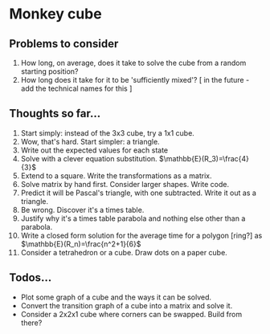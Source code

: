 # Monkey cube

## Problems to consider
1. How long, on average, does it take to solve the cube from a random starting position?
2. How long does it take for it to be 'sufficiently mixed'?
[ in the future - add the technical names for this ]

## Thoughts so far...
1. Start simply: instead of the 3x3 cube, try a 1x1 cube.
2. Wow, that's hard. Start simpler: a triangle.
3. Write out the expected values for each state
4. Solve with a clever equation substitution. $\mathbb{E}(R_3)=\frac{4}{3}$
5. Extend to a square. Write the transformations as a matrix.
6. Solve matrix by hand first. Consider larger shapes. Write code.
7. Predict it will be Pascal's triangle, with one subtracted. Write it out as a triangle.
8. Be wrong. Discover it's a times table.
9. Justify why it's a times table parabola and nothing else other than a parabola.
10. Write a closed form solution for the average time for a polygon [ring?] as $\mathbb{E}(R_n)=\frac{n^2+1}{6}$
11. Consider a tetrahedron or a cube. Draw dots on a paper cube.

## Todos...
- Plot some graph of a cube and the ways it can be solved.
- Convert the transition graph of a cube into a matrix and solve it.
- Consider a 2x2x1 cube where corners can be swapped. Build from there?




